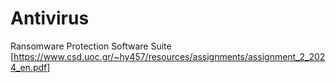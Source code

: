 # Antivirus
Ransomware Protection Software Suite
[https://www.csd.uoc.gr/~hy457/resources/assignments/assignment_2_2024_en.pdf]
